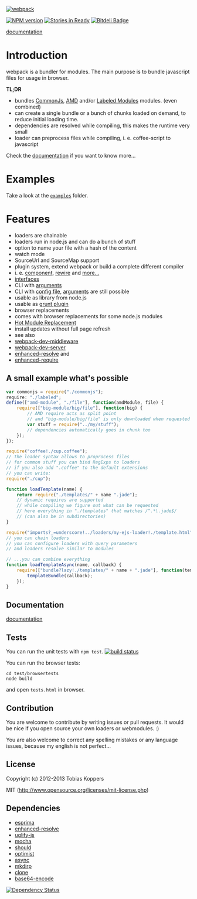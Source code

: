 [![webpack](http://webpack.github.com/assets/logo.png)](http://webpack.github.com)

[![NPM version](https://badge.fury.io/js/webpack.png)](http://badge.fury.io/js/webpack) [![Stories in Ready](https://badge.waffle.io/webpack/webpack.png)](http://waffle.io/webpack/webpack) [![Bitdeli Badge](https://d2weczhvl823v0.cloudfront.net/webpack/webpack/trend.png)](https://bitdeli.com/free "Bitdeli Badge")

[documentation](https://github.com/webpack/docs/wiki)

# Introduction

webpack is a bundler for modules. The main purpose is to bundle javascript files for usage in browser.

**TL;DR**

* bundles [CommonJs](http://www.commonjs.org/specs/modules/1.0/), [AMD](https://github.com/amdjs/amdjs-api/wiki/AMD) and/or [Labeled Modules](https://github.com/labeledmodules/labeled-modules-spec/wiki) modules. (even combined)
* can create a single bundle or a bunch of chunks loaded on demand, to reduce initial loading time.
* dependencies are resolved while compiling, this makes the runtime very small
* loader can preprocess files while compiling, i. e. coffee-script to javascript

Check the [documentation](https://github.com/webpack/docs/wiki) if you want to know more...

# Examples

Take a look at the [`examples`](https://github.com/webpack/webpack/tree/master/examples) folder.

# Features

* loaders are chainable
* loaders run in node.js and can do a bunch of stuff
* option to name your file with a hash of the content
* watch mode
* SourceUrl and SourceMap support
* plugin system, extend webpack or build a complete different compiler
 * i. e. [component](https://github.com/webpack/component-webpack-plugin), [rewire](https://github.com/jhnns/rewire-webpack) and [more...](https://github.com/webpack/docs/wiki/webpack-plugins)
* [interfaces](https://github.com/webpack/docs/wiki/webpack-usage)
 * CLI with [arguments](https://github.com/webpack/docs/wiki/webpack-detailed-usage)
 * CLI with [config file](https://github.com/webpack/docs/wiki/webpack-options), [arguments](https://github.com/webpack/docs/wiki/webpack-detailed-usage) are still possible
 * usable as library from node.js
 * usable as [grunt plugin](https://github.com/webpack/grunt-webpack)
* browser replacements
 * comes with browser replacements for some node.js modules
* [Hot Module Replacement](https://github.com/webpack/docs/wiki/hot-code-replacement)
 * install updates without full page refresh
* see also
 * [webpack-dev-middleware](https://github.com/webpack/webpack-dev-middleware)
 * [webpack-dev-server](https://github.com/webpack/webpack-dev-server)
 * [enhanced-resolve](https://github.com/webpack/enhanced-resolve) and
 * [enhanced-require](https://github.com/webpack/enhanced-require)

## A small example what's possible

``` javascript
var commonjs = require("./commonjs");
require: "./labeled";
define(["amd-module", "./file"], function(amdModule, file) {
	require(["big-module/big/file"], function(big) {
		// AMD require acts as split point
		// and "big-module/big/file" is only downloaded when requested
		var stuff = require("../my/stuff");
		// dependencies automatically goes in chunk too
	});
});

require("coffee!./cup.coffee");
// The loader syntax allows to proprocess files
// for common stuff you can bind RegExps to loaders
// if you also add ".coffee" to the default extensions
// you can write:
require("./cup");

function loadTemplate(name) {
	return require("./templates/" + name ".jade");
	// dynamic requires are supported
	// while compiling we figure out what can be requested
	// here everything in "./templates" that matches /^.*\.jade$/
	// (can also be in subdirectories)
}

require("imports?_=underscore!../loaders/my-ejs-loader!./template.html");
// you can chain loaders
// you can configure loaders with query parameters
// and loaders resolve similar to modules

// ...you can combine everything
function loadTemplateAsync(name, callback) {
	require(["bundle?lazy!./templates/" + name + ".jade"], function(templateBundle) {
		templateBundle(callback);
	});
}
```



## Documentation

[documentation](https://github.com/webpack/docs/wiki)



## Tests

You can run the unit tests with `npm test`. [![build status](https://secure.travis-ci.org/webpack/webpack.png)](http://travis-ci.org/webpack/webpack)

You can run the browser tests:

```
cd test/browsertests
node build
```

and open `tests.html` in browser.



## Contribution

You are welcome to contribute by writing issues or pull requests.
It would be nice if you open source your own loaders or webmodules. :)

You are also welcome to correct any spelling mistakes or any language issues, because my english is not perfect...




## License

Copyright (c) 2012-2013 Tobias Koppers

MIT (http://www.opensource.org/licenses/mit-license.php)




## Dependencies

* [esprima](http://esprima.org/)
* [enhanced-resolve](https://github.com/webpack/enhanced-resolve)
* [uglify-js](https://github.com/mishoo/UglifyJS)
* [mocha](https://github.com/visionmedia/mocha)
* [should](https://github.com/visionmedia/should.js)
* [optimist](https://github.com/substack/node-optimist)
* [async](https://github.com/caolan/async)
* [mkdirp](http://esprima.org/)
* [clone](https://github.com/pvorb/node-clone)
* [base64-encode](https://github.com/ForbesLindesay/base64-encode)

[![Dependency Status](https://david-dm.org/webpack/webpack.png)](https://david-dm.org/webpack/webpack)
